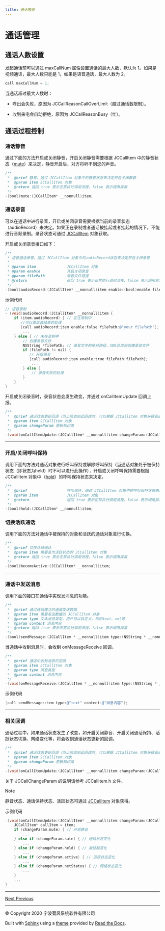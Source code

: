 ```yaml
---
title: 通话管理
---
```

# 通话管理



## 通话人数设置

发起通话前可以通过 maxCallNum 属性设置通话的最大人数，默认为 1。如果是视频通话，最大人数只能是 1，如果是语音通话，最大人数为
2。



```objectivec
call.maxCallNum = 1;
```



当通话超过最大人数时：

  - 呼出会失败，原因为 JCCallReasonCallOverLimit（超过通话数限制）。

  - 收到来电会自动拒绝，原因为 JCCallReasonBusy（忙）。





## 通话过程控制



### 通话静音

通过下面的方法开启或关闭静音，开启关闭静音需要根据 JCCallItem
中的静音状态（[mute](https://developer.juphoon.com/portal/reference/V2.1/ios/Classes/JCCallItem.html#//api/name/mute:)）来决定，静音开启后，对方将听不到您的声音。



```objectivec
/**
 *  @brief 静音，通过 JCCallItem 对象中的静音状态来决定开启关闭静音
 *  @param item JCCallItem 对象
 *  @return 返回 true 表示正常执行调用流程，false 表示调用异常
 */
-(bool)mute:(JCCallItem* __nonnull)item;
```









### 通话录音

可以在通话中进行录音，开启或关闭录音需要根据当前的录音状态（audioRecord）来决定。如果正在录制或者通话被挂起或者挂起的情况下，不能进行音频录制。录音状态可通过
[JCCallItem](https://developer.juphoon.com/portal/reference/V2.1/ios/Classes/JCCallItem.html)
对象获取。

开启或关闭录音接口如下：



```objectivec
/**
 * 语音通话录音，通过 JCCallItem 对象中的audioRecord状态来决定开启关闭录音
 *
 * @param item              JCCallItem 对象
 * @param enable            开启关闭录音
 * @param filePath          录音文件路径
 * @return                  返回 true 表示正常执行调用流程，false 表示调用异常
 */
-(bool)audioRecord:(JCCallItem* __nonnull)item enable:(bool)enable filePath:(NSString* __nullable)filePath;
```



示例代码



```objectivec
// 语音录制
- (void)audioRecord:(JCCallItem* __nonnull)item {
    if (item.audioRecord) { // 正在录制中
       //可以做录音结束的处理
       [call audioRecord:item enable:false filePath:@"your filePath"];
        ...
    } else { // 未在录制中
        // 创建录音文件
        NSString *filePath; // 录音文件的绝对路径，SDK会自动创建录音文件
        if (filePath != nil) {
           // 开始录音
           [call audioRecord:item enable:true filePath:filePath];
            ...
        } else {
            // 录音失败的处理
        }
    }
}
```



开启或关闭录音时，录音状态会发生改变，并通过 onCallItemUpdate 回调上报。



```objectivec
/**
 *  @brief 通话状态更新回调（当上层收到此回调时，可以根据 JCCallItem 对象获得该通话的所有信息及状态，从而更新该通话相关UI）
 *  @param item JCCallItem 对象
 *  @param changeParam 更新标识类
 */
-(void)onCallItemUpdate:(JCCallItem* __nonnull)item changeParam:(JCCallChangeParam * __nullable)changeParam;
```





-----



### 开启/关闭呼叫保持

调用下面的方法对通话对象进行呼叫保持或解除呼叫保持（当通话对象处于被保持状态（即状态为held）时不可以进行此操作），开启或关闭呼叫保持需要根据
JCCallItem
对象中（[hold](http://developer.juphoon.com/portal/reference/ios/Classes/JCCallItem.html#//api/name/hold)）的呼叫保持状态来决定。



```objectivec
/**
 *  @brief                  呼叫保持，通过 JCCallItem 对象中的呼叫保持状态来决定开启关闭呼叫保持
 *  @param item             JCCallItem 对象
 *  @return                 返回 true 表示正常执行调用流程，false 表示调用异常
 */
-(bool)hold:(JCCallItem* __nonnull)item;
```







### 切换活跃通话

调用下面的方法对通话中被保持的对象和活跃的通话对象进行切换。



```objectivec
/**
 *  @brief 切换活跃通话
 *  @param item 需要变为活跃状态的 JCCallItem 对象
 *  @return 返回 true 表示正常执行调用流程，false 表示调用异常
 */
-(bool)becomeActive:(JCCallItem* __nonnull)item;
```





-----



### 通话中发送消息

调用下面的接口在通话中实现发消息的功能。



```objectivec
/**
 *  @brief 通过通话建立的通道发送数据
 *  @param item 需要发送数据的 JCCallItem 对象
 *  @param type 文本消息类型，用户可以自定义，例如text、xml等
 *  @param content 消息内容
 *  @return 返回 true 表示正常执行调用流程，false 表示调用异常
 */
-(bool)sendMessage:(JCCallItem * __nonnull)item type:(NSString * __nonnull)type content:(NSString * __nonnull)content;
```



当通话中收到消息时，会收到 onMessageReceive 回调。



```objectivec
/**
 *  @brief 通话中收到消息的回调
 *  @param item JCCallItem 对象
 *  @param type 消息类型
 *  @param content 消息内容
 */
-(void)onMessageReceive:(JCCallItem * __nonnull)item type:(NSString * __nonnull)type content:(NSString * __nonnull)content;
```



示例代码



```objectivec
[call sendMessage:item type:@"text" content:@"消息内容"];
```





-----



### 相关回调

通话过程中，如果通话状态发生了改变，如开启关闭静音、开启关闭通话保持、活跃状态切换、网络变化等，将会收到通话状态更新的回调。



```objectivec
/**
 *  @brief 通话状态更新回调（当上层收到此回调时，可以根据 JCCallItem 对象获得该通话的所有信息及状态，从而更新该通话相关UI）
 *  @param item JCCallItem 对象
 *  @param changeParam 更新标识类
 */
-(void)onCallItemUpdate:(JCCallItem* __nonnull)item changeParam:(JCCallChangeParam * __nullable)changeParam;
```



关于 JCCallChangeParam 的说明请参考 JCCallItem.h 文件。



Note

静音状态、通话保持状态、活跃状态可通过
[JCCallItem](https://developer.juphoon.com/portal/reference/V2.1/ios/Classes/JCCallItem.html)
对象获得。



示例代码



```objectivec
-(void)onCallItemUpdate:(JCCallItem* __nonnull)item changeParam:(JCCallChangeParam * __nullable)changeParam {
    JCCallItem* callItem = item;
    if (changeParam.mute) { // 开启静音
        ...
    } else if (changeParam.sate) { // 通话状态变化
        ...
    } else if (changeParam.held) { // 被挂起变化
        ...
    } else if (changeParam.active) { // 活跃状态变化
        ...
    } else if (changeParam.netStatus) { // 网络状态变化
        ...
    }
    ...
}
```



-----













[Next
](01_audio_management.html "音频管理")
[
Previous](index.html "进阶功能集成")



-----



© Copyright 2020 宁波菊风系统软件有限公司



Built with [Sphinx](http://sphinx-doc.org/) using a
[theme](https://github.com/rtfd/sphinx_rtd_theme) provided by [Read the
Docs](https://readthedocs.org).








